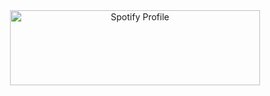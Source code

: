 <div align="center">  
  <a href="https://spotify-github-profile.kittinanx.com/api/view.svg?uid=31d3mw3hqeswm4oafwjsabbhchje&redirect=true">
    <img width="400px" height="120px" src="https://spotify-github-profile.kittinanx.com/api/view.svg?uid=31d3mw3hqeswm4oafwjsabbhchje&cover_image=true&theme=novatorem&show_offline=false&background_color=000000&interchange=false&bar_color=ffffff&bar_color_cover=false" alt="Spotify Profile" />
  </a>
</div>
